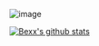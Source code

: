 ![image](https://media1.giphy.com/media/L3bj6t3opdeNddYCyl/giphy.gif)

[![Bexx's github stats](https://github-readme-stats.vercel.app/api?username=bexxmodd&show_icons=true&theme=synthwave)](https://github.com/bexxmodd/github-readme-stats)
